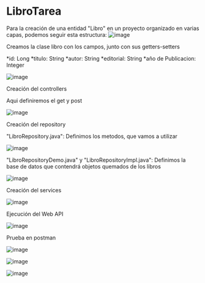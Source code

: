 # LibroTarea
Para la creación de una entidad "Libro" en un proyecto organizado en varias capas, podemos seguir esta estructura:
![image](https://github.com/Nayib27/LibroTarea/assets/121632251/e79a3060-4b00-4c13-afa2-2285db29e4e1)

Creamos la clase libro con los campos, junto con sus getters-setters

*id: Long
*titulo: String
*autor: String
*editorial: String
*año de Publicacion: Integer

![image](https://github.com/Nayib27/LibroTarea/assets/121632251/293db8d7-da70-4307-bd3e-7cad9ff67231)

Creación del controllers

Aqui definiremos el get y post

![image](https://github.com/Nayib27/LibroTarea/assets/121632251/62786aaf-e77c-4f23-b3f1-849542906691)

Creación del repository

"LibroRepository.java": Definimos los metodos, que vamos a utilizar

![image](https://github.com/Nayib27/LibroTarea/assets/121632251/f9e8c169-f33e-4856-bbe4-0fc9a4f09133)

"LibroRepositoryDemo.java" y "LibroRepositoryImpl.java": Definimos la base de datos que contendrá objetos quemados de los libros

![image](https://github.com/Nayib27/LibroTarea/assets/121632251/d5cce2c4-d6ab-47ea-9d6d-cf2680249654)

Creación del services

![image](https://github.com/Nayib27/LibroTarea/assets/121632251/fe7752d5-9d48-416e-841b-ada19d880308)

Ejecución del Web API

![image](https://github.com/Nayib27/LibroTarea/assets/121632251/002b2ce2-92aa-4cfd-9ac2-46672d49756e)


Prueba en postman


![image](https://github.com/Nayib27/LibroTarea/assets/121632251/2fc8e786-b065-4ae3-a70b-911c3c1b1acb)


![image](https://github.com/Nayib27/LibroTarea/assets/121632251/78e3ba42-2b88-4ea8-9c98-76fe4bcf2987)


![image](https://github.com/Nayib27/LibroTarea/assets/121632251/5520ed2b-4f59-49f9-b8d1-4f0725417e24)
